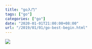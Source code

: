 ```yaml
---
title: "go入门"
tags: ["go"]
categories: ["go"]
date: "2020-01-01T21:00:00+08:00"
url: "/2019/01/01/go-best-begin.html"
---
```


![](https://doreamon95.oss-cn-chengdu.aliyuncs.com/img/002/go20200221124308.png)
